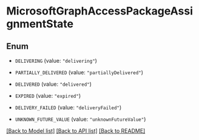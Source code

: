 # MicrosoftGraphAccessPackageAssignmentState

## Enum


* `DELIVERING` (value: `"delivering"`)

* `PARTIALLY_DELIVERED` (value: `"partiallyDelivered"`)

* `DELIVERED` (value: `"delivered"`)

* `EXPIRED` (value: `"expired"`)

* `DELIVERY_FAILED` (value: `"deliveryFailed"`)

* `UNKNOWN_FUTURE_VALUE` (value: `"unknownFutureValue"`)


[[Back to Model list]](../README.md#documentation-for-models) [[Back to API list]](../README.md#documentation-for-api-endpoints) [[Back to README]](../README.md)



